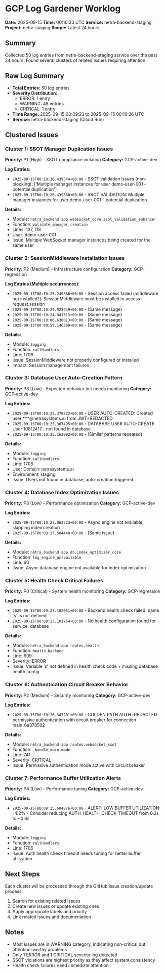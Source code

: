 # GCP Log Gardener Worklog

**Date:** 2025-09-15
**Time:** 00:10:30 UTC
**Service:** netra-backend-staging
**Project:** netra-staging
**Scope:** Latest 24 hours

## Summary

Collected 50 log entries from netra-backend-staging service over the past 24 hours. Found several clusters of related issues requiring attention.

## Raw Log Summary

- **Total Entries:** 50 log entries
- **Severity Distribution:**
  - ERROR: 1 entry
  - WARNING: 48 entries
  - CRITICAL: 1 entry
- **Time Range:** 2025-09-15 00:09:23 to 2025-09-15 00:10:26 UTC
- **Service:** netra-backend-staging (Cloud Run)

## Clustered Issues

### Cluster 1: SSOT Manager Duplication Issues
**Priority:** P1 (High) - SSOT compliance violation
**Category:** GCP-active-dev

**Log Entries:**
- `2025-09-15T00:10:26.439544+00:00` - SSOT validation issues (non-blocking): ['Multiple manager instances for user demo-user-001 - potential duplication']
- `2025-09-15T00:10:26.439380+00:00` - SSOT VALIDATION: Multiple manager instances for user demo-user-001 - potential duplication

**Details:**
- Module: `netra_backend.app.websocket_core.ssot_validation_enhancer`
- Function: `validate_manager_creation`
- Lines: 137, 118
- User: demo-user-001
- Issue: Multiple WebSocket manager instances being created for the same user

### Cluster 2: SessionMiddleware Installation Issues
**Priority:** P2 (Medium) - Infrastructure configuration
**Category:** GCP-regression

**Log Entries (Multiple occurrences):**
- `2025-09-15T00:10:25.249866+00:00` - Session access failed (middleware not installed?): SessionMiddleware must be installed to access request.session
- `2025-09-15T00:10:24.923949+00:00` - (Same message)
- `2025-09-15T00:10:24.841313+00:00` - (Same message)
- `2025-09-15T00:10:06.630013+00:00` - (Same message)
- `2025-09-15T00:09:59.146369+00:00` - (Same message)

**Details:**
- Module: `logging`
- Function: `callHandlers`
- Line: 1706
- Issue: SessionMiddleware not properly configured or installed
- Impact: Session management failures

### Cluster 3: Database User Auto-Creation Pattern
**Priority:** P3 (Low) - Expected behavior but needs monitoring
**Category:** GCP-active-dev

**Log Entries:**
- `2025-09-15T00:10:25.370832+00:00` - USER AUTO-CREATED: Created user ***@netrasystems.ai from JWT=REDACTED
- `2025-09-15T00:10:25.367495+00:00` - DATABASE USER AUTO-CREATE: User 10812417... not found in database
- `2025-09-15T00:10:25.162092+00:00` - (Similar patterns repeated)

**Details:**
- Module: `logging`
- Function: `callHandlers`
- Line: 1706
- User Domain: netrasystems.ai
- Environment: staging
- Issue: Users not found in database, auto-creation triggered

### Cluster 4: Database Index Optimization Issues
**Priority:** P3 (Low) - Performance optimization
**Category:** GCP-active-dev

**Log Entries:**
- `2025-09-15T00:10:23.062523+00:00` - Async engine not available, skipping index creation
- `2025-09-15T00:09:27.504448+00:00` - (Same issue)

**Details:**
- Module: `netra_backend.app.db.index_optimizer_core`
- Function: `log_engine_unavailable`
- Line: 60
- Issue: Async database engine not available for index optimization

### Cluster 5: Health Check Critical Failures
**Priority:** P0 (Critical) - System health monitoring
**Category:** GCP-regression

**Log Entries:**
- `2025-09-15T00:09:23.102061+00:00` - Backend health check failed: name 's' is not defined
- `2025-09-15T00:09:23.101764+00:00` - No health configuration found for service: database

**Details:**
- Module: `netra_backend.app.routes.health`
- Function: `health_backend`
- Line: 609
- Severity: ERROR
- Issue: Variable 's' not defined in health check code + missing database health config

### Cluster 6: Authentication Circuit Breaker Behavior
**Priority:** P2 (Medium) - Security monitoring
**Category:** GCP-active-dev

**Log Entries:**
- `2025-09-15T00:10:26.347201+00:00` - GOLDEN PATH AUTH=REDACTED permissive authentication with circuit breaker for connection main_6a878502

**Details:**
- Module: `netra_backend.app.routes.websocket_ssot`
- Function: `_handle_main_mode`
- Line: 741
- Severity: CRITICAL
- Issue: Permissive authentication mode active with circuit breaker

### Cluster 7: Performance Buffer Utilization Alerts
**Priority:** P4 (Low) - Performance tuning
**Category:** GCP-active-dev

**Log Entries:**
- `2025-09-15T00:09:25.604876+00:00` - ALERT: LOW BUFFER UTILIZATION: -4.2% - Consider reducing AUTH_HEALTH_CHECK_TIMEOUT from 0.3s to ~0.6s

**Details:**
- Module: `logging`
- Function: `callHandlers`
- Line: 1706
- Issue: Auth health check timeout needs tuning for better buffer utilization

## Next Steps

Each cluster will be processed through the GitHub issue creation/update process:
1. Search for existing related issues
2. Create new issues or update existing ones
3. Apply appropriate labels and priority
4. Link related issues and documentation

## Notes

- Most issues are in WARNING category, indicating non-critical but attention-worthy problems
- Only 1 ERROR and 1 CRITICAL severity log detected
- SSOT violations are highest priority as they affect system consistency
- Health check failures need immediate attention